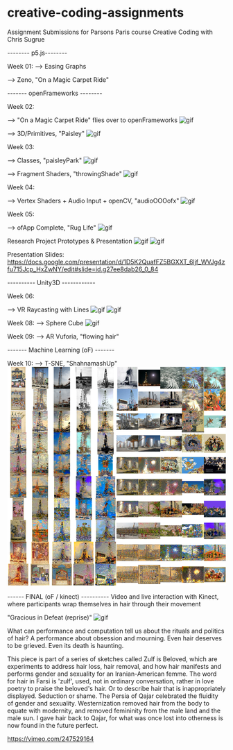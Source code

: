 # creative-coding-assignments
Assignment Submissions for Parsons Paris course Creative Coding with Chris Sugrue

-------- p5.js--------

Week 01:
--> Easing Graphs

--> Zeno, "On a Magic Carpet Ride" 

------- openFrameworks --------

Week 02: 

--> "On a Magic Carpet Ride" flies over to openFrameworks
![gif](https://media.giphy.com/media/3ov9jUAwpNmi1oALmM/giphy.gif)

--> 3D/Primitives, "Paisley"
![gif](https://media.giphy.com/media/3o6fJd2NKA9ItaWEMg/giphy.gif)

Week 03:

--> Classes, "paisleyPark"
![gif](https://media.giphy.com/media/3o6fIUE8qKUvneCCk0/giphy.gif)

--> Fragment Shaders, "throwingShade"
![gif](https://media.giphy.com/media/3oxHQfuyJhHMlmOOPK/giphy.gif)

Week 04:

--> Vertex Shaders + Audio Input + openCV, "audioOOOofx"
![gif](https://media.giphy.com/media/l3mZoPrQqUS3Kus24/giphy.gif)

Week 05:

--> ofApp Complete, "Rug Life"
![gif](https://media.giphy.com/media/xUOxfgr37azBNDWeDm/giphy.gif)

Research Project Prototypes & Presentation
![gif](https://media.giphy.com/media/xT0xeOeaExPP8r0PSM/giphy.gif)
![gif](https://media.giphy.com/media/3o6fJgwJpgInNQgN7G/giphy.gif)

Presentation Slides: https://docs.google.com/presentation/d/1D5K2QuafFZ5BGXXT_6ljf_WVJg4zfu715Jcp_HxZwNY/edit#slide=id.g27ee8dab26_0_84

---------- Unity3D ------------

Week 06:

--> VR Raycasting with Lines
![gif](https://media.giphy.com/media/3oxHQFaoNs3Y0hIHtu/giphy.gif)
![gif](https://media.giphy.com/media/3oxHQgHE6ckt1GB49G/giphy.gif)

Week 08:
--> Sphere Cube
![gif](https://media.giphy.com/media/xUOxfmsBTU4GNB13lS/giphy.gif)

Week 09: 
--> AR Vuforia, "flowing hair"

------- Machine Learning (oF) -------

Week 10:
--> T-SNE, "ShahnamashUp"
![t-sne grid](https://github.com/ekermani/creative-coding-assignments/blob/master/week10/tsne_wellnoone.png)

------ FINAL (oF / kinect) ----------
Video and live interaction with Kinect, where participants wrap themselves in hair through their movement

"Gracious in Defeat (reprise)"
![gif](https://media.giphy.com/media/3o6fIYUeRYqP1RHIbe/giphy.gif)

What can performance and computation tell us about the rituals and politics of hair?
A performance about obsession and mourning. Even hair deserves to be grieved. Even its death is haunting.  

This piece is part of a series of sketches called Zulf is Beloved, which are experiments to address hair loss, hair removal, and how hair manifests and performs gender and sexuality for an Iranian-American femme. The word for hair in Farsi is 'zulf', used, not in ordinary conversation, rather in love poetry to praise the beloved's hair. Or to describe hair that is inappropriately displayed. Seduction or shame. The Persia of Qajar celebrated the fluidity of gender and sexuality. Westernization removed hair from the body to equate with modernity, and removed femininity from the male land and the male sun.  I gave hair back to Qajar, for what was once lost into otherness is now found in the future perfect.

https://vimeo.com/247529164
